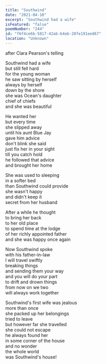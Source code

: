 ```yaml
---
title: "Southwind"
date: "2021-04-10"
excerpt: "Southwind had a wife"
isFeatured: "false"
poemNumber: "244"
id: "f6f4ce6b-5817-42ab-b4eb-28fe191eed67"
location: "Unknown"
---
```


after Clara Pearson's telling

Southwind had a wife  
but still fell hard  
for the young woman  
he saw sitting by herself  
always by herself  
down by the shore  
she was Ocean's daughter  
chief of chiefs  
and she was beautiful

He wanted her  
but every time  
she slipped away  
until his aunt Blue Jay  
gave him advice  
don't blink she said  
just fix her in your sight  
till you catch hold  
he followed that advice  
and brought her home

She was used to sleeping  
in a softer bed  
than Southwind could provide  
she wasn't happy  
and didn't keep it  
secret from her husband

After a while he thought  
to bring her back  
to her old place  
to spend time at the lodge  
of her richly appointed father  
and she was happy once again

Now Southwind spoke  
with his father-in-law  
I will travel swiftly  
breaking things  
and sending them your way  
and you will do your part  
to drift and drown things  
from now on we two  
will always work together

Southwind's first wife was jealous  
more than once  
she packed up her belongings  
tried to leave  
but however far she travelled  
she could not escape  
he always found her  
in some corner of the house  
and no wonder  
the whole world  
was Southwind's house!
